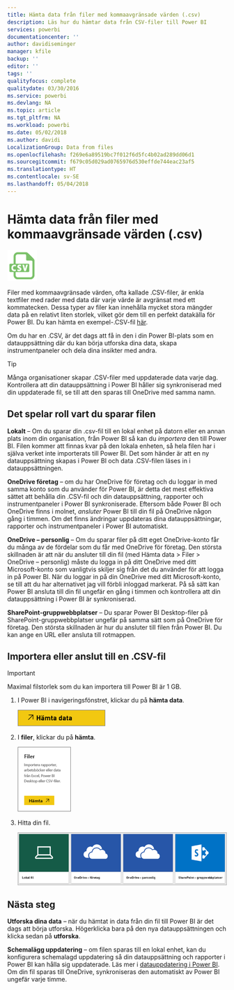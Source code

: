 ```yaml
---
title: Hämta data från filer med kommaavgränsade värden (.csv)
description: Läs hur du hämtar data från CSV-filer till Power BI
services: powerbi
documentationcenter: ''
author: davidiseminger
manager: kfile
backup: ''
editor: ''
tags: ''
qualityfocus: complete
qualitydate: 03/30/2016
ms.service: powerbi
ms.devlang: NA
ms.topic: article
ms.tgt_pltfrm: NA
ms.workload: powerbi
ms.date: 05/02/2018
ms.author: davidi
LocalizationGroup: Data from files
ms.openlocfilehash: f269e6a89519bc7f012f6d5fc4b02ad289dd06d1
ms.sourcegitcommit: f679c05d029ad0765976d530effde744eac23af5
ms.translationtype: HT
ms.contentlocale: sv-SE
ms.lasthandoff: 05/04/2018
---
```

# <a name="get-data-from-comma-separated-value-csv-files"></a>Hämta data från filer med kommaavgränsade värden (.csv)
![](media/service-comma-separated-value-files/csv_icon.png)

Filer med kommaavgränsade värden, ofta kallade .CSV-filer, är enkla textfiler med rader med data där varje värde är avgränsat med ett kommatecken. Dessa typer av filer kan innehålla mycket stora mängder data på en relativt liten storlek, vilket gör dem till en perfekt datakälla för Power BI. Du kan hämta en exempel-.CSV-fil [här](http://go.microsoft.com/fwlink/?LinkID=619356).

Om du har en .CSV, är det dags att få in den i din Power BI-plats som en datauppsättning där du kan börja utforska dina data, skapa instrumentpaneler och dela dina insikter med andra.

>[!TIP]
>Många organisationer skapar .CSV-filer med uppdaterade data varje dag. Kontrollera att din datauppsättning i Power BI håller sig synkroniserad med din uppdaterade fil, se till att den sparas till OneDrive med samma namn.

## <a name="where-your-file-is-saved-makes-a-difference"></a>Det spelar roll vart du sparar filen
**Lokalt** – Om du sparar din .csv-fil till en lokal enhet på datorn eller en annan plats inom din organisation, från Power BI så kan du *importera* den till Power BI. Filen kommer att finnas kvar på den lokala enheten, så hela filen har i själva verket inte importerats till Power BI. Det som händer är att en ny datauppsättning skapas i Power BI och data .CSV-filen läses in i datauppsättningen.

**OneDrive företag**  – om du har OneDrive för företag och du loggar in med samma konto som du använder för Power BI, är detta det mest effektiva sättet att behålla din .CSV-fil och din datauppsättning, rapporter och instrumentpaneler i Power BI synkroniserade. Eftersom både Power BI och OneDrive finns i molnet, *ansluter* Power BI till din fil på OneDrive någon gång i timmen. Om det finns ändringar uppdateras dina datauppsättningar, rapporter och instrumentpaneler i Power BI automatiskt.

**OneDrive – personlig** – Om du sparar filer på ditt eget OneDrive-konto får du många av de fördelar som du får med OneDrive för företag. Den största skillnaden är att när du ansluter till din fil (med Hämta data > Filer > OneDrive – personlig) måste du logga in på ditt OneDrive med ditt Microsoft-konto som vanligtvis skiljer sig från det du använder för att logga in på Power BI. När du loggar in på din OneDrive med ditt Microsoft-konto, se till att du har alternativet jag vill förbli inloggad markerat. På så sätt kan Power BI ansluta till din fil ungefär en gång i timmen och kontrollera att din datauppsättning i Power BI är synkroniserad.

**SharePoint-gruppwebbplatser** – Du sparar Power BI Desktop-filer på SharePoint-gruppwebbplatser ungefär på samma sätt som på OneDrive för företag. Den största skillnaden är hur du ansluter till filen från Power BI. Du kan ange en URL eller ansluta till rotmappen.

## <a name="import-or-connect-to-a-csv-file"></a>Importera eller anslut till en .CSV-fil
>[!IMPORTANT]
>Maximal filstorlek som du kan importera till Power BI är 1 GB.

1. I Power BI i navigeringsfönstret, klickar du på **hämta data**.
   
   ![](media/service-comma-separated-value-files/csv_get_data_button.png)
2. I **filer**, klickar du på **hämta**.
   
   ![](media/service-comma-separated-value-files/csv_files_get.png)
3. Hitta din fil.
   
   ![](media/service-comma-separated-value-files/csv_find_your_file.png)

## <a name="next-steps"></a>Nästa steg
**Utforska dina data** – när du hämtat in data från din fil till Power BI är det dags att börja utforska. Högerklicka bara på den nya datauppsättningen och klicka sedan på **utforska**.

**Schemalägg uppdatering** – om filen sparas till en lokal enhet, kan du konfigurera schemalagd uppdatering så din datauppsättning och rapporter i Power BI kan hålla sig uppdaterade. Läs mer i [datauppdatering i Power BI](refresh-data.md). Om din fil sparas till OneDrive, synkroniseras den automatiskt av Power BI ungefär varje timme.

